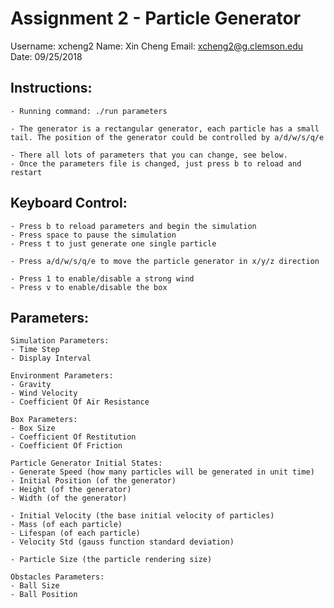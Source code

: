 # Assignment 2 - Particle Generator

Username: xcheng2
Name: Xin Cheng
Email: xcheng2@g.clemson.edu
Date: 09/25/2018

## Instructions:

    - Running command: ./run parameters

    - The generator is a rectangular generator, each particle has a small tail. The position of the generator could be controlled by a/d/w/s/q/e

    - There all lots of parameters that you can change, see below.
    - Once the parameters file is changed, just press b to reload and restart

## Keyboard Control:

    - Press b to reload parameters and begin the simulation
    - Press space to pause the simulation
    - Press t to just generate one single particle

    - Press a/d/w/s/q/e to move the particle generator in x/y/z direction

    - Press 1 to enable/disable a strong wind
    - Press v to enable/disable the box

## Parameters:

    Simulation Parameters:
    - Time Step
    - Display Interval

    Environment Parameters:
    - Gravity
    - Wind Velocity
    - Coefficient Of Air Resistance

    Box Parameters:
    - Box Size
    - Coefficient Of Restitution
    - Coefficient Of Friction

    Particle Generator Initial States:
    - Generate Speed (how many particles will be generated in unit time)
    - Initial Position (of the generator)
    - Height (of the generator)
    - Width (of the generator)

    - Initial Velocity (the base initial velocity of particles)
    - Mass (of each particle)
    - Lifespan (of each particle)
    - Velocity Std (gauss function standard deviation)

    - Particle Size (the particle rendering size)

    Obstacles Parameters:
    - Ball Size
    - Ball Position
